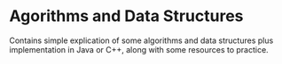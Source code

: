 # Agorithms and Data Structures
Contains simple explication of some algorithms and data structures plus implementation in Java or C++, along with some resources to practice.
